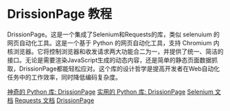 # DrissionPage 教程

<show-structure depth="2"/>

DrissionPage。这是一个集成了Selenium和Requests的库，类似 selenuium 的网页自动化工具。这是一个基于 Python 的网页自动化工具，支持 Chromium 内核浏览器。它将控制浏览器和收发请求两大功能合二为一，并提供了统一、简洁的接口。无论是需要渲染JavaScript生成的动态内容，还是简单的静态页面数据抓取，DrissionPage都能轻松应对。这个库的设计哲学是提高开发者在Web自动化任务中的工作效率，同时降低编码复杂度。

<seealso>
<category ref="ref_docs">
    <a href="https://mp.weixin.qq.com/s/rM9fAtSYAo6X0hpNeL1V2w">神奇的 Python 库: DrissionPage</a>
    <a href="https://mp.weixin.qq.com/s/vavY-yNcXNRZoG8FkgIqog">实用的 Python 库: DrissionPage</a>
    <a href="https://gitee.com/g1879/DrissionPage">Selenium 文档</a>
    <a href="https://gitee.com/g1879/DrissionPage">Requests 文档</a>
</category>
<category ref="ref_github">
    <a href="https://gitee.com/g1879/DrissionPage">DrissionPage</a>
</category>
<category ref="ref_issues">
</category>
<category ref="ref_hf"></category>
<category ref="ref_ms"></category>
</seealso>